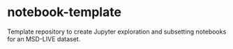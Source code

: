 # notebook-template
Template repository to create Jupyter exploration and subsetting notebooks for an MSD-LIVE dataset.
